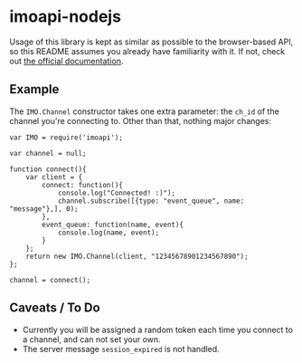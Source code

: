 imoapi-nodejs
=============

Usage of this library is kept as similar as possible to the browser-based API, so this README assumes you already have familiarity with it. If not, check out [the official documentation](https://imo.im/developers/).

Example
-------

The `IMO.Channel` constructor takes one extra parameter: the `ch_id` of the channel you're connecting to. Other than that, nothing major changes:

    var IMO = require('imoapi');
    
    var channel = null;
    
    function connect(){
    	var client = {
    		connect: function(){
    			console.log("Connected! :)");
    			channel.subscribe([{type: "event_queue", name: "message"},], 0);
    		},
    		event_queue: function(name, event){
    			console.log(name, event);
    		}
    	};
    	return new IMO.Channel(client, "12345678901234567890");
    };
    
    channel = connect();

Caveats / To Do
---------------

- Currently you will be assigned a random token each time you connect to a channel, and can not set your own.
- The server message `session_expired` is not handled.

